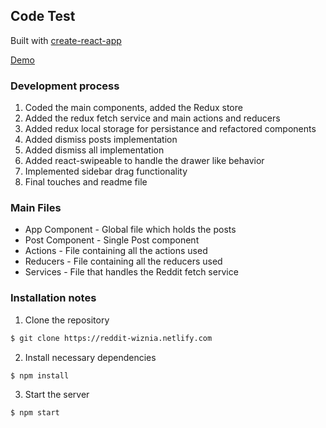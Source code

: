 ## Code Test

Built with [create-react-app](https://github.com/facebook/create-react-app)

[Demo](https://reddit-wiznia.netlify.com)

### Development process

1. Coded the main components, added the Redux store
2. Added the redux fetch service and main actions and reducers
3. Added redux local storage for persistance and refactored components
4. Added dismiss posts implementation
5. Added dismiss all implementation
6. Added react-swipeable to handle the drawer like behavior
7. Implemented sidebar drag functionality
8. Final touches and readme file

### Main Files

- App Component - Global file which holds the posts
- Post Component - Single Post component
- Actions - File containing all the actions used
- Reducers - File containing all the reducers used
- Services - File that handles the Reddit fetch service

### Installation notes

1. Clone the repository

```sh
$ git clone https://reddit-wiznia.netlify.com
```

2. Install necessary dependencies

```sh
$ npm install
```

3. Start the server

```sh
$ npm start
```
